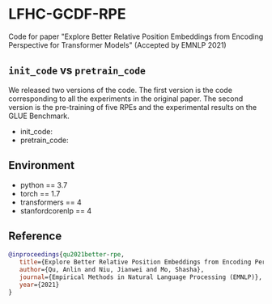 # LFHC-GCDF-RPE
Code for paper "Explore Better Relative Position Embeddings from Encoding Perspective for Transformer Models" (Accepted by EMNLP 2021)

## ```init_code``` vs ```pretrain_code```
We released two versions of the code. The first version is the code corresponding to all the experiments in the original paper. The second version is the pre-training of five RPEs and the experimental results on the GLUE Benchmark. 

- init_code:
- pretrain_code:

## Environment
- python == 3.7
- torch == 1.7
- transformers == 4
- stanfordcorenlp == 4


## Reference
```bib
@inproceedings{qu2021better-rpe,
   title={Explore Better Relative Position Embeddings from Encoding Perspective for Transformer Models},
   author={Qu, Anlin and Niu, Jianwei and Mo, Shasha},
   journal={Empirical Methods in Natural Language Processing (EMNLP)},
   year={2021}
}
```